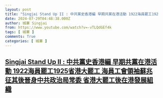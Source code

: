 ```yaml
---
layout: post
title: "Singjai Stand Up II : 中共黨史香港編 早期共黨在港活動 1922海員罷工1925省港大罷工 海員工會領袖蘇兆征其後晉身中共政治局常委 省港大罷工後在港發展組織"
date: 2024-07-29T04:48:38.000Z
author: 城寨 Singjai
from: https://www.youtube.com/watch?v=-vTLQdGEf4k
tags: [ 城寨 ]
comments: True
categories: [ 城寨 ]
---
```

<!--1722228518000-->
[Singjai Stand Up II : 中共黨史香港編 早期共黨在港活動 1922海員罷工1925省港大罷工 海員工會領袖蘇兆征其後晉身中共政治局常委 省港大罷工後在港發展組織](https://www.youtube.com/watch?v=-vTLQdGEf4k)
------

<div>

</div>
